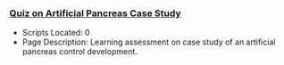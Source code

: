 ### [Quiz on Artificial Pancreas Case Study](https://www.apmonitor.com/pdc/index.php/Main/QuizDiabetesControl)
- Scripts Located: 0
- Page Description: Learning assessment on case study of an artificial pancreas control development.
